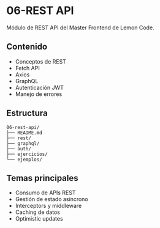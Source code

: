 # 06-REST API

Módulo de REST API del Master Frontend de Lemon Code.

## Contenido

- Conceptos de REST
- Fetch API
- Axios
- GraphQL
- Autenticación JWT
- Manejo de errores

## Estructura

```
06-rest-api/
├── README.md
├── rest/
├── graphql/
├── auth/
├── ejercicios/
└── ejemplos/
```

## Temas principales

- Consumo de APIs REST
- Gestión de estado asíncrono
- Interceptors y middleware
- Caching de datos
- Optimistic updates
